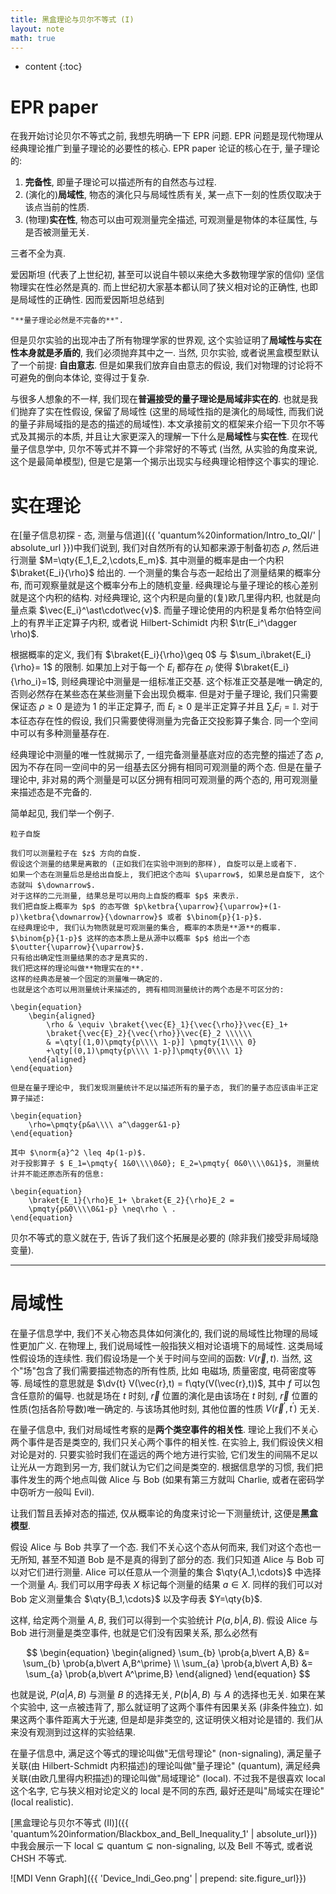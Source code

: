 ```yaml
---
title: 黑盒理论与贝尔不等式 (I)
layout: note
math: true
---
```


* content
{:toc}

# EPR paper

在我开始讨论贝尔不等式之前, 我想先明确一下 EPR 问题.
EPR 问题是现代物理从经典理论推广到量子理论的必要性的核心.
EPR paper 论证的核心在于, 量子理论的:

1. **完备性**, 即量子理论可以描述所有的自然态与过程.
2. (演化的)**局域性**, 物态的演化只与局域性质有关, 某一点下一刻的性质仅取决于该点当前的性质.
3. (物理)**实在性**, 物态可以由可观测量完全描述, 可观测量是物体的本征属性, 与是否被测量无关.

三者不全为真.

爱因斯坦 (代表了上世纪初, 甚至可以说自牛顿以来绝大多数物理学家的信仰) 坚信物理实在性必然是真的.
而上世纪初大家基本都认同了狭义相对论的正确性, 也即是局域性的正确性.
因而爱因斯坦总结到
``` quote
"**量子理论必然是不完备的**".
```
但是贝尔实验的出现冲击了所有物理学家的世界观, 这个实验证明了**局域性与实在性本身就是矛盾的**, 我们必须抛弃其中之一.
当然, 贝尔实验, 或者说黑盒模型默认了一个前提: **自由意志**.
但是如果我们放弃自由意志的假设, 我们对物理的讨论将不可避免的倒向本体论, 变得过于复杂.

与很多人想象的不一样, 我们现在**普遍接受的量子理论是局域非实在的**.
也就是我们抛弃了实在性假设, 保留了局域性 (这里的局域性指的是演化的局域性, 而我们说的量子非局域指的是态的描述的局域性).
本文承接前文的框架来介绍一下贝尔不等式及其揭示的本质, 并且让大家更深入的理解一下什么是**局域性**与**实在性**.
在现代量子信息学中, 贝尔不等式并不算一个非常好的不等式 (当然, 从实验的角度来说, 这个是最简单模型), 但是它是第一个揭示出现实与经典理论相悖这个事实的理论.

# 实在理论

在[量子信息初探 - 态, 测量与信道]({{ 'quantum%20information/Intro_to_QI/' | absolute_url }})中我们说到, 我们对自然所有的认知都来源于制备初态 $\rho$, 然后进行测量 $M=\qty{E_1,E_2,\cdots,E_m}$.
其中测量的概率是由一个内积 $\braket{E_i}{\rho}$ 给出的.
一个测量的集合与态一起给出了测量结果的概率分布, 而可观察量就是这个概率分布上的随机变量.
经典理论与量子理论的核心差别就是这个内积的结构.
对经典理论, 这个内积是向量的(复)欧几里得内积, 也就是向量点乘 $\vec{E_i}^\ast\cdot\vec{v}$.
而量子理论使用的内积是复希尔伯特空间上的有界半正定算子内积, 或者说
Hilbert-Schimidt 内积 $\tr(E_i^\dagger \rho)$.

根据概率的定义, 我们有 $\braket{E_i}{\rho}\geq 0$ 与 $\sum_i\braket{E_i}{\rho}= 1$ 的限制.
如果加上对于每一个 $E_i$ 都存在 $\rho_i$ 使得 $\braket{E_i}{\rho_i}=1$, 则经典理论中测量是一组标准正交基.
这个标准正交基是唯一确定的, 否则必然存在某些态在某些测量下会出现负概率. 但是对于量子理论,
我们只需要保证态 $\rho\geq 0$ 是迹为 $1$ 的半正定算子, 而 $E_i\geq 0$ 是半正定算子并且
$\sum_i E_i =\mathbb{I}$. 对于本征态存在性的假设, 我们只需要使得测量为完备正交投影算子集合.
同一个空间中可以有多种测量基存在.

经典理论中测量的唯一性就揭示了, 一组完备测量基底对应的态完整的描述了态 $\rho$, 因为不存在同一空间中的另一组基去区分拥有相同可观测量的两个态.
但是在量子理论中, 非对易的两个测量是可以区分拥有相同可观测量的两个态的, 用可观测量来描述态是不完备的.

简单起见, 我们举一个例子.
``` example*
粒子自旋

我们可以测量粒子在 $z$ 方向的自旋.
假设这个测量的结果是离散的 (正如我们在实验中测到的那样), 自旋可以是上或者下.
如果一个态在测量后总是给出自旋上, 我们把这个态叫 $\uparrow$, 如果总是自旋下, 这个态就叫 $\downarrow$.
对于这样的二元测量, 结果总是可以用向上自旋的概率 $p$ 来表示.
我们把自旋上概率为 $p$ 的态写做 $p\ketbra{\uparrow}{\uparrow}+(1-p)\ketbra{\downarrow}{\downarrow}$ 或者 $\binom{p}{1-p}$.
在经典理论中, 我们认为物质就是可观测量的集合, 概率的本质是**源**的概率.
$\binom{p}{1-p}$ 这样的态本质上是从源中以概率 $p$ 给出一个态 $\outter{\uparrow}{\uparrow}$.
只有给出确定性测量结果的态才是真实的.
我们把这样的理论叫做**物理实在的**.
这样的经典态是被一个固定的测量唯一确定的.
也就是这个态可以用测量统计来描述的, 拥有相同测量统计的两个态是不可区分的:

\begin{equation}
    \begin{aligned}
        \rho & \equiv \braket{\vec{E}_1}{\vec{\rho}}\vec{E}_1+
        \braket{\vec{E}_2}{\vec{\rho}}\vec{E}_2 \\\\\\
        & =\qty[(1,0)\pmqty{p\\\\ 1-p}] \pmqty{1\\\\ 0}
        +\qty[(0,1)\pmqty{p\\\\ 1-p}]\pmqty{0\\\\ 1}
    \end{aligned}
\end{equation}

但是在量子理论中, 我们发现测量统计不足以描述所有的量子态, 我们的量子态应该由半正定算子描述:

\begin{equation}
    \rho=\pmqty{p&a\\\\ a^\dagger&1-p}
\end{equation}

其中 $\norm{a}^2 \leq 4p(1-p)$.
对于投影算子 $ E_1=\pmqty{ 1&0\\\\0&0}; E_2=\pmqty{ 0&0\\\\0&1}$, 测量统计并不能还原态所有的信息:

\begin{equation}
    \braket{E_1}{\rho}E_1+ \braket{E_2}{\rho}E_2 =
    \pmqty{p&0\\\\0&1-p} \neq\rho \ .
\end{equation}
```

贝尔不等式的意义就在于, 告诉了我们这个拓展是必要的 (除非我们接受非局域隐变量).

---

# 局域性

在量子信息学中, 我们不关心物态具体如何演化的, 我们说的局域性比物理的局域性更加广义.
在物理上, 我们说局域性一般指狭义相对论语境下的局域性.
这类局域性假设场的连续性.
我们假设场是一个关于时间与空间的函数: $V(\vec r,t)$.
当然, 这个"场"包含了我们需要描述物态的所有性质, 比如 电磁场, 质量密度, 电荷密度等等.
局域性的意思就是 $\dv{t} V(\vec{r},t) = f\qty(V(\vec{r},t))$, 其中 $f$ 可以包含任意阶的偏导.
也就是场在 $t$ 时刻, $\vec{r}$ 位置的演化是由该场在 $t$ 时刻, $\vec{r}$ 位置的性质(包括各阶导数)唯一确定的.
与该场其他时刻, 其他位置的性质 $V(\vec{r}^\prime,t^\prime)$ 无关.

在量子信息中, 我们对局域性考察的是**两个类空事件的相关性**.
理论上我们不关心两个事件是否是类空的, 我们只关心两个事件的相关性.
在实验上, 我们假设侠义相对论是对的.
只要实验时我们在遥远的两个地方进行实验, 它们发生的间隔不足以让光从一方跑到另一方, 我们就认为它们之间是类空的.
根据信息学的习惯, 我们把事件发生的两个地点叫做 Alice 与 Bob (如果有第三方就叫 Charlie, 或者在密码学中窃听方一般叫 Evil).

让我们暂且丢掉对态的描述, 仅从概率论的角度来讨论一下测量统计, 这便是**黑盒模型**.

假设 Alice 与 Bob 共享了一个态. 我们不关心这个态从何而来, 我们对这个态也一无所知,
甚至不知道 Bob 是不是真的得到了部分的态. 我们只知道 Alice 与 Bob 可以对它们进行测量.
Alice 可以任意从一个测量的集合 $\qty{A_1,\cdots}$ 中选择一个测量 $A_i$.
我们可以用字母表 $X$ 标记每个测量的结果 $a\in X$.
同样的我们可以对 Bob 定义测量集合 $\qty{B_1,\cdots}$ 以及字母表 $Y=\qty{b}$.

这样, 给定两个测量 $A,B$, 我们可以得到一个实验统计 $P(a,b\vert A,B)$.
假设 Alice 与 Bob 进行测量是类空事件, 也就是它们没有因果关系, 那么必然有

$$
\begin{equation}
\begin{aligned}
    \sum_{b} \prob{a,b\vert A,B} &= \sum_{b} \prob{a,b\vert A,B^\prime} \\
    \sum_{a} \prob{a,b\vert A,B} &= \sum_{a} \prob{a,b\vert A^\prime,B}
\end{aligned}
\end{equation}
$$

也就是说, $P(a\vert A,B)$ 与测量 $B$ 的选择无关, $P(b\vert A,B)$ 与 $A$ 的选择也无关.
如果在某个实验中, 这一点被违背了, 那么就证明了这两个事件有因果关系 (非条件独立).
如果这两个事件距离大于光速, 但是却是非类空的, 这证明侠义相对论是错的.
我们从来没有观测到过这样的实验结果.

在量子信息中, 满足这个等式的理论叫做"无信号理论" (non-signaling),
满足量子关联(由 Hilbert-Schmidt 内积描述)的理论叫做"量子理论" (quantum),
满足经典关联(由欧几里得内积描述)的理论叫做"局域理论" (local).
不过我不是很喜欢 local 这个名字, 它与狭义相对论定义的 local 是不同的东西, 最好还是叫"局域实在理论" (local realistic).

[黑盒理论与贝尔不等式 (II)]({{ 'quantum%20information/Blackbox_and_Bell_Inequality_1' | absolute_url}})中我会展示一下 $\text{local}\subsetneq\text{quantum}\subsetneq\text{non-signaling}$, 以及 Bell 不等式, 或者说 CHSH 不等式. 

![MDI Venn Graph]({{ 'Device_Indi_Geo.png' | prepend: site.figure_url}})
<!-- ![MDI Graph](../../_asserts/figures/Device_Indi_Geo.png) -->
